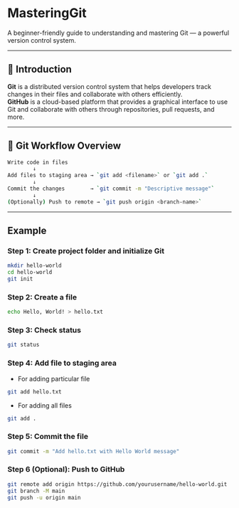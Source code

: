 # MasteringGit

A beginner-friendly guide to understanding and mastering Git — a powerful version control system.

---

## 📘 Introduction

**Git** is a distributed version control system that helps developers track changes in their files and collaborate with others efficiently.  
**GitHub** is a cloud-based platform that provides a graphical interface to use Git and collaborate with others through repositories, pull requests, and more.

---

## 🔁 Git Workflow Overview

```bash
Write code in files
        ↓
Add files to staging area → `git add <filename>` or `git add .`
        ↓
Commit the changes        → `git commit -m "Descriptive message"`
        ↓
(Optionally) Push to remote → `git push origin <branch-name>`

```

---

## Example

### Step 1: Create project folder and initialize Git

```bash
mkdir hello-world
cd hello-world
git init
```

### Step 2: Create a file

```bash
echo Hello, World! > hello.txt
```

### Step 3: Check status

```bash
git status
```

### Step 4: Add file to staging area

- For adding particular file
```bash
git add hello.txt 
```

- For adding all files
```bash
git add .
```
### Step 5: Commit the file

```bash
git commit -m "Add hello.txt with Hello World message"
```

### Step 6 (Optional): Push to GitHub

```bash
git remote add origin https://github.com/yourusername/hello-world.git
git branch -M main
git push -u origin main
```
